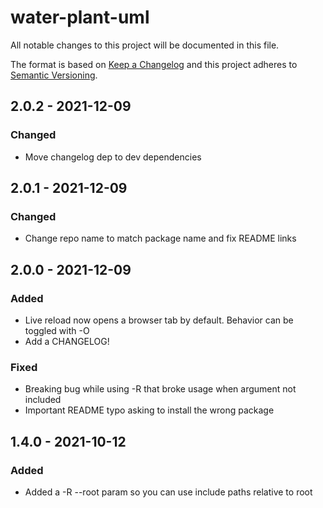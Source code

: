 # water-plant-uml

All notable changes to this project will be documented in this file.

The format is based on [Keep a Changelog](http://keepachangelog.com/)
and this project adheres to [Semantic Versioning](http://semver.org/).

## 2.0.2 - 2021-12-09
### Changed
- Move changelog dep to dev dependencies

## 2.0.1 - 2021-12-09
### Changed
- Change repo name to match package name and fix README links

## 2.0.0 - 2021-12-09
### Added
- Live reload now opens a browser tab by default. Behavior can be toggled with -O
- Add a CHANGELOG!

### Fixed
- Breaking bug while using -R that broke usage when argument not included
- Important README typo asking to install the wrong package

## 1.4.0 - 2021-10-12
### Added
- Added a -R --root param so you can use include paths relative to root
